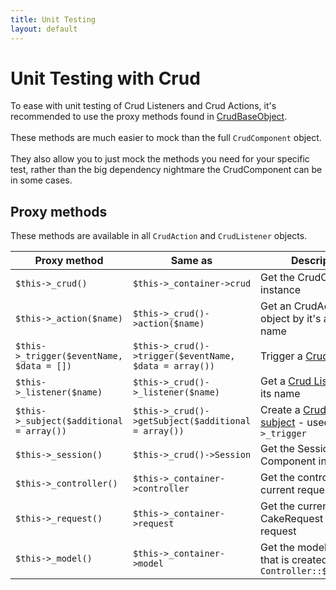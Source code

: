 ```yaml
---
title: Unit Testing
layout: default
---
```


# Unit Testing with Crud

To ease with unit testing of Crud Listeners and Crud Actions, it's recommended
to use the proxy methods found in [CrudBaseObject](http://{{site.url}}/api/develop/class-CrudBaseObject.html).
<br />
<br />
These methods are much easier to mock than the full `CrudComponent` object.
<br />
<br />
They also allow you to just mock the methods you need for your specific test, rather than the big dependency nightmare the
CrudComponent can be in some cases.<br />

## Proxy methods

These methods are available in all `CrudAction` and `CrudListener` objects.

<table class="table">
<thead>
	<tr>
		<th>Proxy method</th>
		<th>Same as</th>
		<th>Description</th>
	</tr>
</thead>
<tbody>
	<tr>
		<td><code>$this->_crud()</code></td>
		<td><code>$this->_container->crud</code></td>
		<td>Get the CrudComponent instance</td>
	</tr>
	<tr>
		<td><code>$this->_action($name)</code></td>
		<td><code>$this->_crud()->action($name)</code></td>
		<td>Get an CrudAction object by it's action name</td>
	</tr>
	<tr>
		<td><code>$this->_trigger($eventName, $data = [])</code></td>
		<td><code>$this->_crud()->trigger($eventName, $data = array())</code></td>
		<td>Trigger a <a href="{{site.url}}/docs/events.html">CrudEvent</a></td>
	</tr>
	<tr>
		<td><code>$this->_listener($name)</code></td>
		<td><code>$this->_crud()->_listener($name)</code></td>
		<td>Get a <a href="{{site.url}}/docs/listeners/intro.html">Crud Listener</a> by its name</td>
	</tr>
	<tr>
		<td><code>$this->_subject($additional = array())</code></td>
		<td><code>$this->_crud()->getSubject($additional = array())</code></td>
		<td>Create a <a href="{{site.url}}/docs/events.html#global_accessible_subject_properties">Crud event subject</a> - used in <code>$this->_trigger</code></td>
	</tr>
		<tr>
		<td><code>$this->_session()</code></td>
		<td><code>$this->_crud()->Session</code></td>
		<td>Get the Session Component instance</td>
	</tr>
	<tr>
		<td><code>$this->_controller()</code></td>
		<td><code>$this->_container->controller</code></td>
		<td>Get the controller for the current request</td>
	</tr>
	<tr>
		<td><code>$this->_request()</code></td>
		<td><code>$this->_container->request</code></td>
		<td>Get the current CakeRequest for this request</td>
	</tr>
	<tr>
		<td><code>$this->_model()</code></td>
		<td><code>$this->_container->model</code></td>
		<td>Get the model instance that is created from <code>Controller::$modelClass</code></td>
	</tr>
</tbody>
</table>
